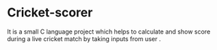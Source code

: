 # Cricket-scorer
It is a small C language  project which helps to calculate and show score during a live cricket match by taking inputs from user .
